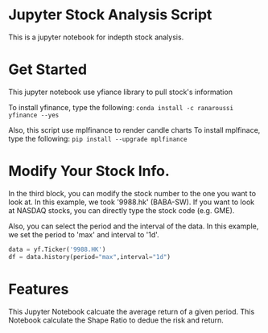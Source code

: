 # Jupyter Stock Analysis Script

This is a jupyter notebook for indepth stock analysis.

# Get Started

This jupyter notebook use yfiance library to pull stock's information

To install yfinance, type the following:
`conda install -c ranaroussi yfinance --yes`

Also, this script use mplfinance to render candle charts
To install mplfinace, type the following:
`pip install --upgrade mplfinance`

# Modify Your Stock Info.

In the third block, you can modify the stock number to the one you want to look at. In this example, we took '9988.hk' (BABA-SW). If you want to look at NASDAQ stocks, you can directly type the stock code (e.g. GME).

Also, you can select the period and the interval of the data. In this example, we set the period to 'max' and interval to '1d'.

````python
data = yf.Ticker('9988.HK')
df = data.history(period="max",interval="1d")
````



# Features

This Jupyter Notebook calcuate the average return of a given period. This Notebook calculate the Shape Ratio to dedue the risk and return.
